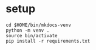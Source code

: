# setup

```
cd $HOME/bin/mkdocs-venv
python -m venv .
source bin/activate
pip install -r requirements.txt
```

